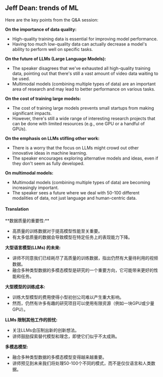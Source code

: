 ## Jeff Dean: trends of ML

Here are the key points from the Q&A session:

**On the importance of data quality:**

* High-quality training data is essential for improving model performance.
* Having too much low-quality data can actually decrease a model's ability to perform well on specific tasks.

**On the future of LLMs (Large Language Models):**

* The speaker disagrees that we've exhausted all high-quality training data, pointing out that there's still a vast amount of video data waiting to be used.
* Multimodal models (combining multiple types of data) are an important area of research and may lead to better performance on various tasks.

**On the cost of training large models:**

* The cost of training large models prevents small startups from making significant impacts.
* However, there's still a wide range of interesting research projects that can be done with limited resources (e.g., one GPU or a handful of GPUs).

**On the emphasis on LLMs stifling other work:**

* There is a worry that the focus on LLMs might crowd out other innovative ideas in machine learning.
* The speaker encourages exploring alternative models and ideas, even if they don't seem as fully developed.

**On multimodal models:**

* Multimodal models (combining multiple types of data) are becoming increasingly important.
* The speaker sees a future where we deal with 50-100 different modalities of data, not just language and human-centric data.

#### Translation 

<document>
**数据质量的重要性:**

* 高质量的训练数据对于提高模型性能至关重要。
* 有太多低质量的数据会导致模型在特定任务上的表现能力下降。

**大型语言模型(LLMs) 的未来:**

* 讲师不同意我们已经耗尽了高质量的训练数据，指出仍然有大量待利用的视频数据。
* 融合多种类型数据的多模态模型是研究的一个重要方向，它可能带来更好的性能和任务。

**大型模型的训练成本:**

* 训练大型模型的费用使得小型初创公司难以产生重大影响。
* 然而，仍然有许多有趣的研究项目可以使用有限资源（例如一块GPU或少量GPU）。

**LLMs 限制其他工作的担忧:**

* 关注LLMs会压制出新的创新想法。
* 讲师鼓励探索替代模型和理念，即使它们似乎不太成熟。

**多模态模型:**

* 融合多种类型数据的多模态模型变得越来越重要。
* 讲师预见到未来我们将处理50-100个不同的模式，而不是仅仅语言和人类数据。</document>